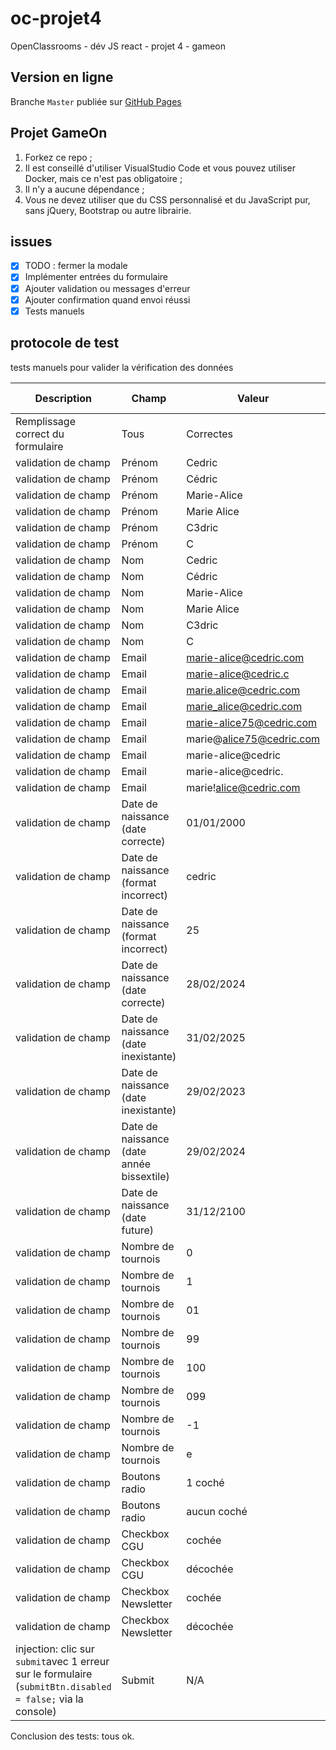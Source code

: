 # oc-projet4

OpenClassrooms - dév JS react - projet 4 - gameon

## Version en ligne
Branche `Master` publiée sur [GitHub Pages](https://sedomu.github.io/GameOn-website-FR/)

## Projet GameOn
1. Forkez ce repo ;
2. Il est conseillé d'utiliser VisualStudio Code et vous pouvez utiliser Docker, mais ce n'est pas obligatoire ;
3. Il n'y a aucune dépendance ;
4. Vous ne devez utiliser que du CSS personnalisé et du JavaScript pur, sans jQuery, Bootstrap ou autre librairie.

## issues
- [X] TODO : fermer la modale
- [X] Implémenter entrées du formulaire
- [X] Ajouter validation ou messages d'erreur
- [X] Ajouter confirmation quand envoi réussi
- [X] Tests manuels

## protocole de test
tests manuels pour valider la vérification des données

| Description | Champ | Valeur | Résultat attendu | Résultat obtenu | Conclusion |
| ----------- | ----- | ------ | ---------------- | --------------- | ---------- |
| Remplissage correct du formulaire | Tous | Correctes | Accès page validation | Accès page validation | ✅ |
| validation de champ | Prénom | Cedric | ✅ | ✅ | ✅ |
| validation de champ | Prénom | Cédric | ✅ | ✅ | ✅ |
| validation de champ | Prénom | Marie-Alice | ✅ | ✅ | ✅ |
| validation de champ | Prénom | Marie Alice | ✅ | ✅ | ✅ |
| validation de champ | Prénom | C3dric | ❌ | ❌ | ✅ |
| validation de champ | Prénom | C | ❌ | ❌ | ✅ |
| validation de champ | Nom | Cedric | ✅ | ✅ | ✅ |
| validation de champ | Nom | Cédric | ✅ | ✅ | ✅ |
| validation de champ | Nom | Marie-Alice | ✅ | ✅ | ✅ |
| validation de champ | Nom | Marie Alice | ✅ | ✅ | ✅ |
| validation de champ | Nom | C3dric | ❌ | ❌ | ✅ |
| validation de champ | Nom | C | ❌ | ❌ | ✅ |
| validation de champ | Email | marie-alice@cedric.com | ✅ | ✅ | ✅ |
| validation de champ | Email | marie-alice@cedric.c | ❌ | ❌ | ✅ |
| validation de champ | Email | marie.alice@cedric.com | ✅ | ✅ | ✅ |
| validation de champ | Email | marie_alice@cedric.com | ✅ | ✅ | ✅ |
| validation de champ | Email | marie-alice75@cedric.com | ✅ | ✅ | ✅ |
| validation de champ | Email | marie@alice75@cedric.com | ❌ | ❌ | ✅ |
| validation de champ | Email | marie-alice@cedric | ❌ | ❌ | ✅ |
| validation de champ | Email | marie-alice@cedric. | ❌ | ❌ | ✅ |
| validation de champ | Email | marie!alice@cedric.com | ❌ | ❌ | ✅ |
| validation de champ | Date de naissance (date correcte) | 01/01/2000 | ✅ | ✅ | ✅ |
| validation de champ | Date de naissance (format incorrect) | cedric | ❌ | ❌ | ✅ |
| validation de champ | Date de naissance (format incorrect) | 25 | ❌ | ❌ | ✅ |
| validation de champ | Date de naissance (date correcte) | 28/02/2024 | ✅ | ✅ | ✅ |
| validation de champ | Date de naissance (date inexistante) | 31/02/2025 | ❌ | ❌ | ✅ |
| validation de champ | Date de naissance (date inexistante) | 29/02/2023 | ❌ | ❌ | ✅ |
| validation de champ | Date de naissance (date année bissextile) | 29/02/2024 | ✅ | ✅ | ✅ |
| validation de champ | Date de naissance (date future) | 31/12/2100 | ❌ | ❌ | ✅ |
| validation de champ | Nombre de tournois | 0 | ✅ | ✅ | ✅ |
| validation de champ | Nombre de tournois | 1 | ✅ | ✅ | ✅ |
| validation de champ | Nombre de tournois | 01 | ✅ | ✅ | ✅ |
| validation de champ | Nombre de tournois | 99 | ✅ | ✅ | ✅ |
| validation de champ | Nombre de tournois | 100 | ❌ | ❌ | ✅ |
| validation de champ | Nombre de tournois | 099 | ❌ | ❌ | ✅ |
| validation de champ | Nombre de tournois | -1 | ❌ | ❌ | ✅ |
| validation de champ | Nombre de tournois | e | ❌ | ❌ | ✅ |
| validation de champ | Boutons radio | 1 coché | ✅ | ✅ | ✅ |
| validation de champ | Boutons radio | aucun coché | ❌ | ❌ | ✅ |
| validation de champ | Checkbox CGU | cochée | ✅ | ✅ | ✅ |
| validation de champ | Checkbox CGU | décochée | ❌ | ❌ | ✅ |
| validation de champ | Checkbox Newsletter | cochée | ✅ | ✅ | ✅ |
| validation de champ | Checkbox Newsletter | décochée | ✅ | ✅ | ✅ |
| injection: clic sur `submit`avec 1 erreur sur le formulaire (`submitBtn.disabled = false;` via la console) | Submit | N/A | ❌ | ❌ | ✅ |

Conclusion des tests: tous ok.
